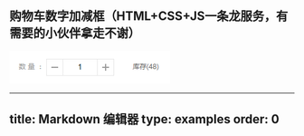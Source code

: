 ## 购物车数字加减框（HTML+CSS+JS一条龙服务，有需要的小伙伴拿走不谢）

![如图](images/QQ图片20170906155225.png)

---
title: Markdown 编辑器
type: examples
order: 0
---
